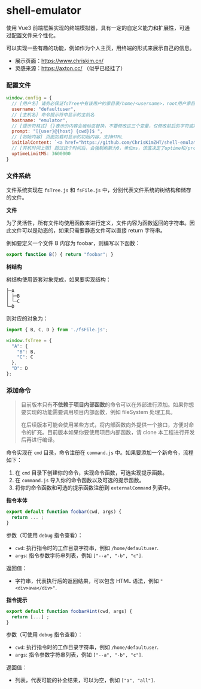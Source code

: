 # shell-emulator

使用 Vue3 前端框架实现的终端模拟器，具有一定的自定义能力和扩展性，可通过配置文件来个性化。

可以实现一些有趣的功能，例如作为个人主页，用终端的形式来展示自己的信息。

- 展示页面：https://www.chriskim.cn/
- 灵感来源：https://axton.cc/ （似乎已经挂了）

### 配置文件

```js
window.config = {
  // [用户名] 请务必保证fsTree中有该用户的家目录/home/<username>，root用户家目录为/root。
  username: "defaultuser",
  // [主机名] 命令提示符中显示的主机名
  hostname: "emulator",
  // [提示符格式] {}表示的内容会被动态替换，不要修改这三个变量，仅修改前后的字符或顺序。
  prompt: "[{user}@{host} {cwd}]$ ",
  // [初始内容] 页面加载时显示的初始内容，支持HTML
  initialContent: `<a href="https://github.com/ChrisKimZHT/shell-emulator" target="_blank">shell-emulator</a> v${window.appVersion} by ChrisKimZHT\n\n`,
  // [开机时间上限] 超过这个时间后，会强制刷新为0，单位ms，该值决定了uptime和/procs/uptime的最大值
  uptimeLimitMS: 3600000
}
```

### 文件系统

文件系统实现在 `fsTree.js` 和 `fsFile.js` 中，分别代表文件系统的树结构和储存的文件。

**文件**

为了灵活性，所有文件均使用函数来进行定义，文件内容为函数返回的字符串。因此文件可以是动态的，如果只需要静态文件可以直接 return 字符串。

例如要定义一个文件 B 内容为 foobar，则编写以下函数：

```js
export function B() { return "foobar"; }
```

**树结构**

树结构使用嵌套对象完成，如果要实现结构：

```
├─A
│ ├─B
│ └─C
└─D
```

则对应的对象为：

```js
import { B, C, D } from './fsFile.js';

window.fsTree = {
  "A": {
    "B": B,
    "C": C
  },
  "D": D
};
```

### 添加命令

> 目前版本只有**不依赖于项目内部函数**的命令可以在外部进行添加。如果你想要实现的功能需要调用项目内部函数，例如 fileSystem 处理工具。
>
> 在后续版本可能会使用某些方式，将内部函数向外提供一个接口，方便对命令的扩充。目前版本如果你要使用项目内部函数，请 clone 本工程进行开发后再进行编译。

命令实现在 `cmd` 目录，命令注册在 `command.js` 中。如果要添加一个新命令，流程如下：

1. 在 `cmd` 目录下创建你的命令，实现命令函数，可选实现提示函数。
2. 在 `command.js` 导入你的命令函数以及可选的提示函数。
3. 将你的命令函数和可选的提示函数注册到 `externalCommand` 列表中。

**指令本体**

```js
export default function foobar(cwd, args) {
  return ... ;
}
```

参数（可使用 `debug` 指令查看）：

- `cwd`: 执行指令时的工作目录字符串，例如 `/home/defaultuser`.
- `args`: 指令参数字符串列表，例如 `["--a", "-b", "c"]`.

返回值：

- 字符串，代表执行后的返回结果，可以包含 HTML 语法，例如 `"<div>awa</div>"`.

**指令提示**

```js
export default function foobarHint(cwd, args) {
  return [...] ;
}
```

参数（可使用 `debug` 指令查看）：

- `cwd`: 执行指令时的工作目录字符串，例如 `/home/defaultuser`.
- `args`: 指令参数字符串列表，例如 `["--a", "-b", "c"]`.

返回值：

- 列表，代表可能的补全结果，可以为空，例如 `["a", "all"]`.